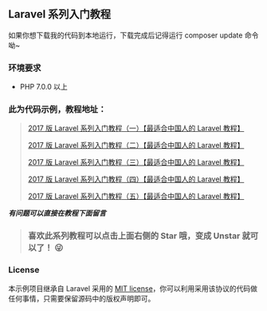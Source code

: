 ## Laravel 系列入门教程

如果你想下载我的代码到本地运行，下载完成后记得运行 composer update 命令呦~

### 环境要求

* PHP 7.0.0 以上

### 此为代码示例，教程地址：

> [2017 版 Laravel 系列入门教程（一）【最适合中国人的 Laravel 教程】](https://github.com/johnlui/Learn-Laravel-5/issues/16)
>
> [2017 版 Laravel 系列入门教程（二）【最适合中国人的 Laravel 教程】](https://github.com/johnlui/Learn-Laravel-5/issues/17)
>
> [2017 版 Laravel 系列入门教程（三）【最适合中国人的 Laravel 教程】](https://github.com/johnlui/Learn-Laravel-5/issues/18)
>
> [2017 版 Laravel 系列入门教程（四）【最适合中国人的 Laravel 教程】](https://github.com/johnlui/Learn-Laravel-5/issues/19)
>
> [2017 版 Laravel 系列入门教程（五）【最适合中国人的 Laravel 教程】](https://github.com/johnlui/Learn-Laravel-5/issues/20)

***有问题可以直接在教程下面留言***

> ### 喜欢此系列教程可以点击上面右侧的 Star 哦，变成 Unstar 就可以了！ :stuck_out_tongue_winking_eye:

### License

本示例项目继承自 Laravel 采用的 [MIT license](http://opensource.org/licenses/MIT)，你可以利用采用该协议的代码做任何事情，只需要保留源码中的版权声明即可。